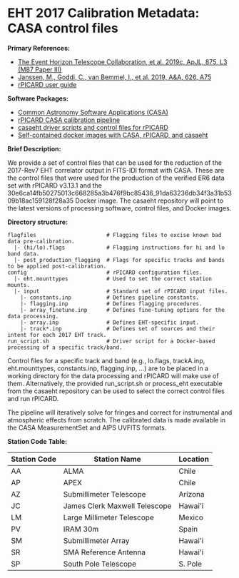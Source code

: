 # EHT 2017 Calibration Metadata: CASA control files

**Primary References:**
- [The Event Horizon Telescope Collaboration, et al. 2019c, ApJL, 875, L3 (M87 Paper III)](https://doi.org/10.3847/2041-8213/ab0c57)
- [Janssen, M., Goddi, C., van Bemmel, I., et al. 2019, A&A, 626, A75](https://doi.org/10.1051/0004-6361/201935181)
- [rPICARD user guide](https://bitbucket.org/M_Janssen/picard/src/master/documentation/picard_documentation.pdf)

**Software Packages:**
- [Common Astronomy Software Applications (CASA)](https://casa.nrao.edu)
- [rPICARD CASA calibration pipeline](https://bitbucket.org/M_Janssen/picard)
- [casaeht driver scripts and control files for rPICARD](https://bitbucket.org/M_Janssen/casaeht)
- [Self-contained docker images with CASA, rPICARD, and casaeht](https://hub.docker.com/r/mjanssen2308/casavlbi_ehtproduction)

**Brief Description:**

We provide a set of control files that can be used for the reduction of
the 2017-Rev7 EHT correlator output in FITS-IDI format with CASA.
These are the control files that were used for the production of the verified
ER6 data set with rPICARD v3.13.1 and the
30e6ca14fb50275013c668285a3b476f9bc85436_91da63236db34f3a31b5309b18ac159128f28a35
Docker image. The casaeht repository will point to the latest versions of
processing software, control files, and Docker images.

**Directory structure:**

```
flagfiles                      # Flagging files to excise known bad data pre-calibration.
  |- (hi/lo).flags             # Flagging instructions for hi and lo band data.
  |- post_production_flagging  # Flags for specific tracks and bands to be applied post-calibration.
config                         # rPICARD configuration files.
  |- eht.mounttypes            # Used to set the correct station mounts.
  |- input                     # Standard set of rPICARD input files.
    |- constants.inp           # Defines pipeline constants.
    |- flagging.inp            # Defines flagging procedures.
    |- array_finetune.inp      # Defines fine-tuning options for the data processing.
    |- array.inp               # Defines EHT-specific input.
    |- track*.inp              # Defines set of sources and their intent for each 2017 EHT track.
run_script.sh                  # Driver script for a Docker-based processing of a specific track/band.
```

Control files for a specific track and band (e.g., lo.flags, trackA.inp, eht.mounttypes,
constants.inp, flagging.inp, ...) are to be placed in a working directory for the
data processing and rPICARD will make use of them. Alternatively, the provided run_script.sh
or process_eht executable from the casaeht repository can be used to select the correct
control files and run rPICARD.

The pipeline will iteratively solve for fringes and correct for instrumental and
atmospheric effects from scratch. The calibrated data is made available in
the CASA MeasurementSet and AIPS UVFITS formats.

**Station Code Table:**

| Station Code | Station Name                  | Location |
| -----------  | ----------------------------- | -------- |
| AA           | ALMA                          | Chile    |
| AP           | APEX                          | Chile    |
| AZ           | Submillimeter Telescope       | Arizona  |
| JC           | James Clerk Maxwell Telescope | Hawai'i  |
| LM           | Large Millimeter Telescope    | Mexico   |
| PV           | IRAM 30m                      | Spain    |
| SM           | Submillimeter Array           | Hawai'i  |
| SR           | SMA Reference Antenna         | Hawai'i  |
| SP           | South Pole Telescope          | S. Pole  |
